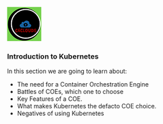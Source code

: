 <img src="../images/c4logo.png">

### Introduction to Kubernetes
In this section we are going to learn about:
* The need for a Container Orchestration Engine
* Battles of COEs, which one to choose
* Key Features of a COE.
* What makes Kubernetes the defacto COE choice.
* Negatives of using Kubernetes